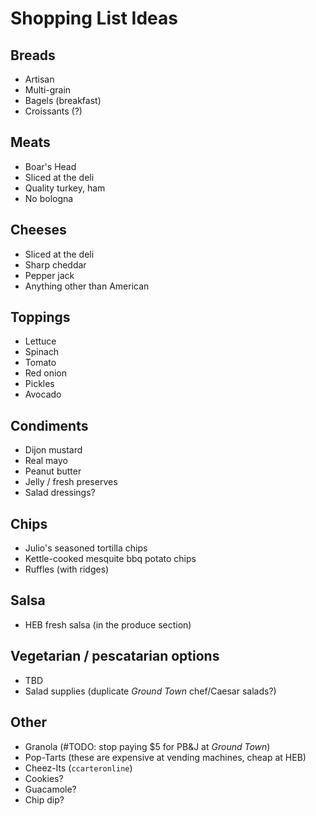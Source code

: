 # Shopping List Ideas
## Breads
* Artisan
* Multi-grain
* Bagels (breakfast)
* Croissants (?)
## Meats
* Boar's Head
* Sliced at the deli
* Quality turkey, ham
* No bologna
## Cheeses
* Sliced at the deli
* Sharp cheddar
* Pepper jack
* Anything other than American
## Toppings
* Lettuce
* Spinach
* Tomato
* Red onion
* Pickles
* Avocado
## Condiments
* Dijon mustard
* Real mayo
* Peanut butter
* Jelly / fresh preserves
* Salad dressings?
## Chips
* Julio's seasoned tortilla chips
* Kettle-cooked mesquite bbq potato chips
* Ruffles (with ridges)
## Salsa
* HEB fresh salsa (in the produce section)
## Vegetarian / pescatarian options
* TBD
* Salad supplies (duplicate _Ground Town_ chef/Caesar salads?)
## Other
* Granola (#TODO: stop paying $5 for PB&J at _Ground Town_)
* Pop-Tarts (these are expensive at vending machines, cheap at HEB)
* Cheez-Its (`ccarteronline`)
* Cookies?
* Guacamole?
* Chip dip?
